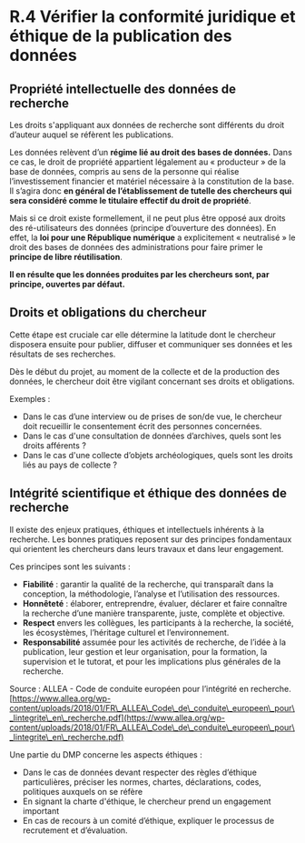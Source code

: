 # R.4 Vérifier la conformité juridique et éthique de la publication des données

## **Propriété intellectuelle des données de recherche**

Les droits s'appliquant aux données de recherche sont différents du droit d’auteur auquel se réfèrent les publications.

Les données relèvent d’un **régime lié au droit des bases de données.** Dans ce cas, le droit de propriété appartient légalement au « producteur » de la base de données, compris au sens de la personne qui réalise l’investissement financier et matériel nécessaire à la constitution de la base. Il s’agira donc **en général de l’établissement de tutelle des chercheurs qui sera considéré comme le titulaire effectif du droit de propriété**.

Mais si ce droit existe formellement, il ne peut plus être opposé aux droits des ré-utilisateurs des données (principe d’ouverture des données). En effet, la **loi pour une République numérique** a explicitement « neutralisé » le droit des bases de données des administrations pour faire primer le **principe de libre réutilisation**.

**Il en résulte que les données produites par les chercheurs sont, par principe, ouvertes par défaut.**

## **Droits et obligations du chercheur**

Cette étape est cruciale car elle détermine la latitude dont le chercheur disposera ensuite pour publier, diffuser et communiquer ses données et les résultats de ses recherches.

Dès le début du projet, au moment de la collecte et de la production des données, le chercheur doit être vigilant concernant ses droits et obligations.

Exemples :

* Dans le cas d’une interview ou de prises de son/de vue, le chercheur doit recueillir le consentement écrit des personnes concernées.
* Dans le cas d'une consultation de données d’archives, quels sont les droits afférents ?
* Dans le cas d'une collecte d’objets archéologiques, quels sont les droits liés au pays de collecte ?

## **Intégrité scientifique et éthique des données de recherche**

Il existe des enjeux pratiques, éthiques et intellectuels inhérents à la recherche. Les bonnes pratiques reposent sur des principes fondamentaux qui orientent les chercheurs dans leurs travaux et dans leur engagement.

Ces principes sont les suivants :

* **Fiabilité** : garantir la qualité de la recherche, qui transparaît dans la conception, la méthodologie, l’analyse et l’utilisation des ressources.
* **Honnêteté** : élaborer, entreprendre, évaluer, déclarer et faire connaître la recherche d’une manière transparente, juste, complète et objective.
* **Respect** envers les collègues, les participants à la recherche, la société, les écosystèmes, l’héritage culturel et l’environnement.
* **Responsabilité** assumée pour les activités de recherche, de l’idée à la publication, leur gestion et leur organisation, pour la formation, la supervision et le tutorat, et pour les implications plus générales de la recherche.

Source : ALLEA - Code de conduite européen pour l’intégrité en recherche. [https://www.allea.org/wp-content/uploads/2018/01/FR\_ALLEA\_Code\_de\_conduite\_europeen\_pour\_lintegrite\_en\_recherche.pdf](https://www.allea.org/wp-content/uploads/2018/01/FR\_ALLEA\_Code\_de\_conduite\_europeen\_pour\_lintegrite\_en\_recherche.pdf)

Une partie du DMP concerne les aspects éthiques :

* Dans le cas de données devant respecter des règles d’éthique particulières, préciser les normes, chartes, déclarations, codes, politiques auxquels on se réfère
* En signant la charte d'éthique, le chercheur prend un engagement important
* En cas de recours à un comité d’éthique, expliquer le processus de recrutement et d’évaluation.
